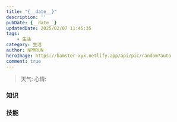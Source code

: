 ```yaml
---
title: "{__date__}"
description: ''
pubDate: {__date__}
updatedDate: 2025/02/07 11:45:35
tags:
    - 生活
category: 生活
author: NPMRUN
heroImage: https://hamster-xyx.netlify.app/api/pic/random?auto
comment: true
---
```


> 天气:
> 心情:

### 知识

### 技能